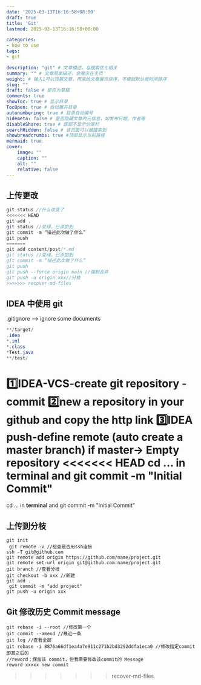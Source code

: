 ```yaml
---
date: '2025-03-13T16:16:58+08:00'
draft: true
title: 'Git'
lastmod: 2025-03-13T16:16:58+08:00

categories:
- how to use
tags:
- git

description: "git" # 文章描述，与搜索优化相关
summary: "" # 文章简单描述，会展示在主页
weight: # 输入1可以顶置文章，用来给文章展示排序，不填就默认按时间排序
slug: ""
draft: false # 是否为草稿
comments: true
showToc: true # 显示目录
TocOpen: true # 自动展开目录
autonumbering: true # 目录自动编号
hidemeta: false # 是否隐藏文章的元信息，如发布日期、作者等
disableShare: true # 底部不显示分享栏
searchHidden: false # 该页面可以被搜索到
showbreadcrumbs: true #顶部显示当前路径
mermaid: true
cover:
    image: ""
    caption: ""
    alt: ""
    relative: false
---
```

## 上传更改
```java
git status //什么改变了
<<<<<<< HEAD
git add .
git status //变绿，已添加到
git commit -m “描述此次做了什么” 
git push
=======
git add content/post/*.md
git status //变绿，已添加到
git commit -m “描述此次做了什么” 
git push
git push --force origin main //强制合并
git push -u origin xxx//分枝
>>>>>>> recover-md-files
```
## IDEA 中使用 git
.gitignore --> ignore some documents
```java
**/target/
.idea
*.iml
*.class
*Test.java
**/test/
```
1️⃣**IDEA**-VCS-create git repository - commit
2️⃣new a repository in your **github** and copy the http link
3️⃣**IDEA** push-define remote (auto create a master branch)
if master-> Empty repository
<<<<<<< HEAD
cd ... in **terminal** and git commit -m "Initial Commit"
=======
cd ... in **terminal** and git commit -m "Initial Commit"
## 上传到分枝
```
git init
 git remote -v //检查是否用ssh连接
ssh -T git@github.com
git remote add origin https://github.com/name/project.git
git remote set-url origin git@github.com:name/project.git
git branch //查看分枝
git checkout -b xxx //新建
git add . 
 git commit -m "add project"
git push -u origin xxx 
```
## Git 修改历史 Commit message

```
git rebase -i --root //修改第一个
git commit --amend //最近一条
git log //查看全部
git rebase -i 8876a66df1ea4a7e911c271b2bd3292ddfa1eca0 //修改指定commit即其之后的
//reword：保留该 commit，但我需要修改该commit的 Message
reword xxxxx new commit
```













>>>>>>> recover-md-files
